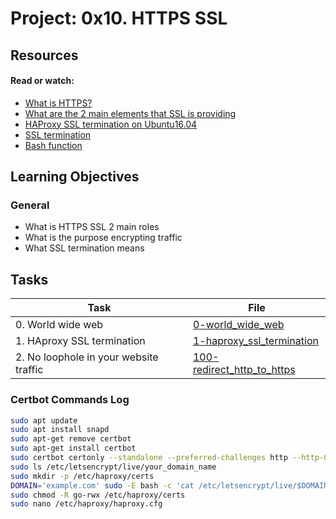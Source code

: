 # Project: 0x10. HTTPS SSL

## Resources

#### Read or watch:

* [What is HTTPS?](https://intranet.alxswe.com/rltoken/XT1BAiBL3Jpq1bn1q6IYXQ)
* [What are the 2 main elements that SSL is providing](https://intranet.alxswe.com/rltoken/STj5WkAPACBxOvwB77Ycrw)
* [HAProxy SSL termination on Ubuntu16.04](https://intranet.alxswe.com/rltoken/asrMHTWJxWQ2x-Sn6snHow)
* [SSL termination](https://intranet.alxswe.com/rltoken/CKUICfppIWI6UC0coEMB8g)
* [Bash function](https://intranet.alxswe.com/rltoken/zPjZ7-eSSQsLFsGA16C1HQ)
## Learning Objectives

### General

* What is HTTPS SSL 2 main roles
* What is the purpose encrypting traffic
* What SSL termination means
## Tasks

| Task | File |
| ---- | ---- |
| 0. World wide web | [0-world_wide_web](./0-world_wide_web) |
| 1. HAproxy SSL termination | [1-haproxy_ssl_termination](./1-haproxy_ssl_termination) |
| 2. No loophole in your website traffic | [100-redirect_http_to_https](./100-redirect_http_to_https) |

### Certbot Commands Log
```bash
sudo apt update
sudo apt install snapd
sudo apt-get remove certbot
sudo apt-get install certbot
sudo certbot certonly --standalone --preferred-challenges http --http-01-port 80 -d example.com -d www.example.com
sudo ls /etc/letsencrypt/live/your_domain_name
sudo mkdir -p /etc/haproxy/certs
DOMAIN='example.com' sudo -E bash -c 'cat /etc/letsencrypt/live/$DOMAIN/fullchain.pem /etc/letsencrypt/live/$DOMAIN/privkey.pem > /etc/haproxy/certs/$DOMAIN.pem'
sudo chmod -R go-rwx /etc/haproxy/certs
sudo nano /etc/haproxy/haproxy.cfg
```

